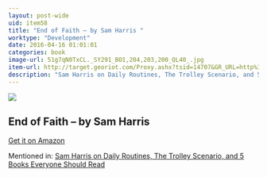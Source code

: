 ```yaml
---
layout: post-wide
uid: item58
title: "End of Faith – by Sam Harris "
worktype: "Development"
date: 2016-04-16 01:01:01
categories: book
image-url: 51g7qN0TxCL._SY291_BO1,204,203,200_QL40_.jpg
item-url: http://target.georiot.com/Proxy.ashx?tsid=14707&GR_URL=http%3A%2F%2Fwww.amazon.com%2FEnd-Faith-Religion-Terror-Future%2Fdp%2F0393327655%2F
description: "Sam Harris on Daily Routines, The Trolley Scenario, and 5 Books Everyone Should Read"
---
```

<a href="http://target.georiot.com/Proxy.ashx?tsid=14707&GR_URL=http%3A%2F%2Fwww.amazon.com%2FEnd-Faith-Religion-Terror-Future%2Fdp%2F0393327655%2F" target="blank"><img src="../../../../img/thumbs/51g7qN0TxCL._SY291_BO1,204,203,200_QL40_.jpg" class="prod-img"></a>
<h2>End of Faith – by Sam Harris </h2>
<p><a href="http://target.georiot.com/Proxy.ashx?tsid=14707&GR_URL=http%3A%2F%2Fwww.amazon.com%2FEnd-Faith-Religion-Terror-Future%2Fdp%2F0393327655%2F" target="blank">Get it on Amazon</a><p>
<p>Mentioned in: <a href="http://fourhourworkweek.com/2015/07/08/sam-harris-on-daily-routines-the-trolley-scenario-and-5-books-everyone-should-read/" target="blank">Sam Harris on Daily Routines, The Trolley Scenario, and 5 Books Everyone Should Read</a></p>
